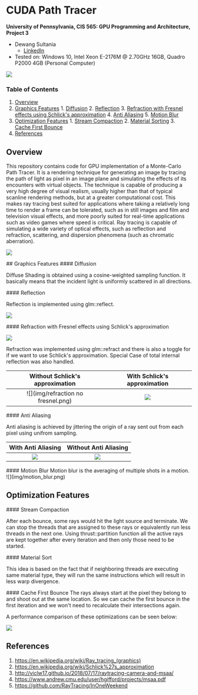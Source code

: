 CUDA Path Tracer
================

**University of Pennsylvania, CIS 565: GPU Programming and Architecture, Project 3**

* Dewang Sultania
  * [LinkedIn](https://www.linkedin.com/in/dewang-sultania/)
* Tested on: Windows 10, Intel Xeon E-2176M @ 2.70GHz 16GB, Quadro P2000 4GB (Personal Computer)

![](img/main.png)

### Table of Contents
1.	 [Overview](#overview)
2.	 [Graphics Features](#graphics)
    1.	 [Diffusion](#diffusion)
    2.	 [Reflection](#reflection)
    3.	 [Refraction with Fresnel effects using Schlick's approximation](#refraction)
    4.	 [Anti Aliasing](#anti-alias)
    5.	 [Motion Blur](#motion-blur)
3.	 [Optimization Features](#optimization)
    1.	 [Stream Compaction](#stream)
    2.	 [Material Sorting](#material-sort)
    3.	 [Cache First Bounce](#cache)
4.	 [References](#references)

<a name = "overview"/>

## Overview
This repository contains code for GPU implementation of a Monte-Carlo Path Tracer. It is a rendering technique for generating an image by tracing the path of light as pixel in an image plane and simulating the effects of its encounters with virtual objects. The technique is capable of producing a very high degree of visual realism, usually higher than that of typical scanline rendering methods, but at a greater computational cost. This makes ray tracing best suited for applications where taking a relatively long time to render a frame can be tolerated, such as in still images and film and television visual effects, and more poorly suited for real-time applications such as video games where speed is critical. Ray tracing is capable of simulating a wide variety of optical effects, such as reflection and refraction, scattering, and dispersion phenomena (such as chromatic aberration).

![](img/path_tracer.png)

<a name = "graphics"/>
## Graphics Features

<a name = "diffusion"/>
#### Diffusion

Diffuse Shading is obtained using a cosine-weighted sampling function. It basically means that the incident light is uniformly scattered in all directions.

<a name = "reflection"/>
#### Reflection

Reflection is implemented using glm::reflect.

![](img/reflection.jpg)

<a name = "refraction"/>
#### Refraction with Fresnel effects using Schlick's approximation


![](img/refraction.png)

Refraction was implemented using glm::refract and there is also a toggle for if we want to use Schlick's approximation. Special Case of total internal reflection was also handled.

Without Schlick's approximation       |  With  Schlick's approximation 
:-------------------------:|:-------------------------:
![](img/refraction no fresnel.png) | ![](img/fresnel.png)

<a name = "anti-alias"/>
#### Anti Aliasing

Anti aliasing is achieved by jittering the origin of a ray sent out from each pixel using unifrom sampling.

With Anti Aliasing       |  Without Anti Aliasing
:-------------------------:|:-------------------------:
![](img/alias.JPG) | ![](img/no-alias.JPG)

<a name = "motion-blur"/>
#### Motion Blur
Motion blur is the averaging of multiple shots in a motion.
 ![](img/motion_blur.png)

<a name = "optimization"/>

## Optimization Features

<a name = "stream"/>
#### Stream Compaction

After each bounce, some rays would hit the light source and terminate.  We can stop the threads that are assigned to these rays or equivalently run less threads in the next one. Using thrust::partition function all the active rays are kept together after every iteration and then only those need to be started. 

<a name = "material-sort"/>
#### Material Sort

This idea is based on the fact that if neighboring threads are executing same material type, they will run the same instructions which will result in less warp divergence. 

<a name = "cache"/>
#### Cache First Bounce
The rays always start at the pixel they belong to and shoot out at the same location. So we can cache the first bounce in the first iteration and we won't need to recalculate their intersections again.



A performance comparison of these optimizations can be seen below:

![](img/perf.JPG) 



<a name = "references"/>

## References

1. https://en.wikipedia.org/wiki/Ray_tracing_(graphics)
2. https://en.wikipedia.org/wiki/Schlick%27s_approximation
3. http://viclw17.github.io/2018/07/17/raytracing-camera-and-msaa/
4. https://www.andrew.cmu.edu/user/hgifford/projects/msaa.pdf
5. https://github.com/RayTracing/InOneWeekend
